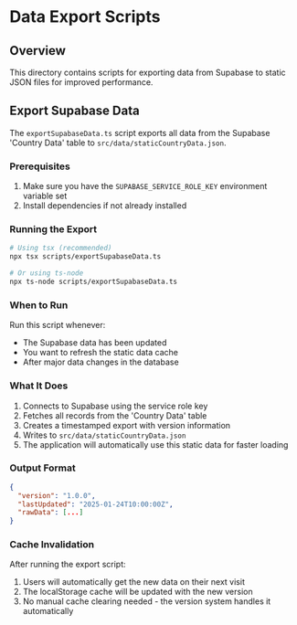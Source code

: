 # Data Export Scripts

## Overview

This directory contains scripts for exporting data from Supabase to static JSON files for improved performance.

## Export Supabase Data

The `exportSupabaseData.ts` script exports all data from the Supabase 'Country Data' table to `src/data/staticCountryData.json`.

### Prerequisites

1. Make sure you have the `SUPABASE_SERVICE_ROLE_KEY` environment variable set
2. Install dependencies if not already installed

### Running the Export

```bash
# Using tsx (recommended)
npx tsx scripts/exportSupabaseData.ts

# Or using ts-node
npx ts-node scripts/exportSupabaseData.ts
```

### When to Run

Run this script whenever:
- The Supabase data has been updated
- You want to refresh the static data cache
- After major data changes in the database

### What It Does

1. Connects to Supabase using the service role key
2. Fetches all records from the 'Country Data' table
3. Creates a timestamped export with version information
4. Writes to `src/data/staticCountryData.json`
5. The application will automatically use this static data for faster loading

### Output Format

```json
{
  "version": "1.0.0",
  "lastUpdated": "2025-01-24T10:00:00Z",
  "rawData": [...]
}
```

### Cache Invalidation

After running the export script:
1. Users will automatically get the new data on their next visit
2. The localStorage cache will be updated with the new version
3. No manual cache clearing needed - the version system handles it automatically
